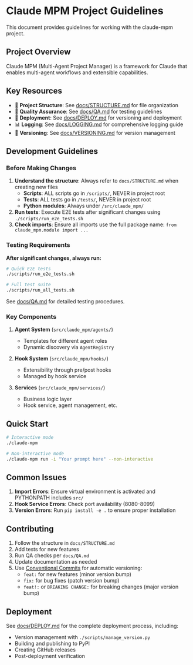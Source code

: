 # Claude MPM Project Guidelines

This document provides guidelines for working with the claude-mpm project.

## Project Overview

Claude MPM (Multi-Agent Project Manager) is a framework for Claude that enables multi-agent workflows and extensible capabilities.

## Key Resources

- 📁 **Project Structure**: See [docs/STRUCTURE.md](docs/STRUCTURE.md) for file organization
- 🧪 **Quality Assurance**: See [docs/QA.md](docs/QA.md) for testing guidelines
- 🚀 **Deployment**: See [docs/DEPLOY.md](docs/DEPLOY.md) for versioning and deployment
- 📊 **Logging**: See [docs/LOGGING.md](docs/LOGGING.md) for comprehensive logging guide
- 🔢 **Versioning**: See [docs/VERSIONING.md](docs/VERSIONING.md) for version management

## Development Guidelines

### Before Making Changes

1. **Understand the structure**: Always refer to `docs/STRUCTURE.md` when creating new files
   - **Scripts**: ALL scripts go in `/scripts/`, NEVER in project root
   - **Tests**: ALL tests go in `/tests/`, NEVER in project root
   - **Python modules**: Always under `/src/claude_mpm/`
2. **Run tests**: Execute E2E tests after significant changes using `./scripts/run_e2e_tests.sh`
3. **Check imports**: Ensure all imports use the full package name: `from claude_mpm.module import ...`

### Testing Requirements

**After significant changes, always run:**
```bash
# Quick E2E tests
./scripts/run_e2e_tests.sh

# Full test suite
./scripts/run_all_tests.sh
```

See [docs/QA.md](docs/QA.md) for detailed testing procedures.

### Key Components

1. **Agent System** (`src/claude_mpm/agents/`)
   - Templates for different agent roles
   - Dynamic discovery via `AgentRegistry`

2. **Hook System** (`src/claude_mpm/hooks/`)
   - Extensibility through pre/post hooks
   - Managed by hook service

3. **Services** (`src/claude_mpm/services/`)
   - Business logic layer
   - Hook service, agent management, etc.

## Quick Start

```bash
# Interactive mode
./claude-mpm

# Non-interactive mode
./claude-mpm run -i "Your prompt here" --non-interactive
```

## Common Issues

1. **Import Errors**: Ensure virtual environment is activated and PYTHONPATH includes `src/`
2. **Hook Service Errors**: Check port availability (8080-8099)
3. **Version Errors**: Run `pip install -e .` to ensure proper installation

## Contributing

1. Follow the structure in `docs/STRUCTURE.md`
2. Add tests for new features
3. Run QA checks per `docs/QA.md`
4. Update documentation as needed
5. Use [Conventional Commits](https://www.conventionalcommits.org/) for automatic versioning:
   - `feat:` for new features (minor version bump)
   - `fix:` for bug fixes (patch version bump)
   - `feat!:` or `BREAKING CHANGE:` for breaking changes (major version bump)

## Deployment

See [docs/DEPLOY.md](docs/DEPLOY.md) for the complete deployment process, including:
- Version management with `./scripts/manage_version.py`
- Building and publishing to PyPI
- Creating GitHub releases
- Post-deployment verification